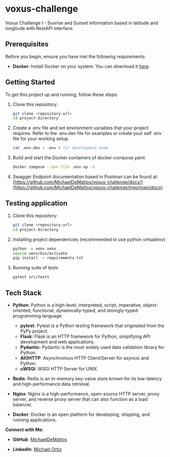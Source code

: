 # voxus-challenge
Voxus Challenge I - Sunrise and Sunset information based in latitude and longitude with RestAPI interface.

## Prerequisites

Before you begin, ensure you have met the following requirements:

- **Docker**: Install Docker on your system. You can download it [here](https://www.docker.com/get-started).

## Getting Started

To get this project up and running, follow these steps:

1. Clone this repository:

   ```bash
   git clone <repository-url>
   cd project-directory
   ```
2. Create a .env file and set environment variables that your project requires. Refer to the .env.dev file for examples or create your self .env file for your working setup.
   ```bash
   cat .env.dev > .env # for development mode
   ```

3. Build and start the Docker containers of docker-compose.yaml:

   ```bash
   docker compose --env-file .env up -d
   ```

3. Swagger Endpoint documentation based in Postman can be found at: [https://github.com/MichaelDeMattos/voxus-challenge/docs/](https://github.com/MichaelDeMattos/voxus-challenge/tree/main/docs)

## Testing application

1. Clone this repository:

   ```bash
   git clone <repository-url>
   cd project-directory
   ```
   
2. Installing project dependencies (recommended to use python virtualenv)
   ```bash
   python -m venv venv
   source venv/bin/activate
   pip install -r requirements.txt
   ```
   
3. Running suite of tests
   ```bash
   pytest src/tests
   ```

## Tech Stack

- **Python**: Python is a high-level, interpreted, script, imperative, object-oriented, functional, dynamically-typed, and strongly-typed programming language.
    - **pytest**: Pytest is a Python testing framework that originated from the PyPy project.
    - **Flask**: Flask is an HTTP framework for Python, simplifying API development and web applications.
    - **Pydantic**: Pydantic is the most widely used data validation library for Python.
    - **AIOHTTP**: Asynchronous HTTP Client/Server for asyncio and Python.
    - **uWSGI**: WSGI HTTP Server for UNIX

- **Redis**: Redis is an in-memory key-value store known for its low-latency and high-performance data retrieval.

- **Nginx**: Nginx is a high-performance, open-source HTTP server, proxy server, and reverse proxy server that can also function as a load balancer.
- **Docker**: Docker is an open platform for developing, shipping, and running applications.

**Connect with Me:**

- **GitHub**: [MichaelDeMattos](https://github.com/MichaelDeMattos/)

- **LinkedIn**: [Michael Ortiz](https://www.linkedin.com/in/michael-ortiz-57690a17a/)
